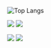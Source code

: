 ![Top Langs](https://github-readme-stats.vercel.app/api/top-langs/?username=antoniosachinski&layout=compact&icons=true&theme=radical)

<img src="https://skillicons.dev/icons?i=python,js,nodejs,html,css" />
<img src="https://skillicons.dev/icons?i=mysql,git,github" />

<p align="left">
<a href="https://www.linkedin.com/in/antoniosachinski/"><img src="https://img.shields.io/badge/-%20Antonio%20Sachinski%20-0077B5?style=flat&logo=LinkedIn&logoColor=white"/></a>
<a href="mailto:as.sachinski@gmail.com"><img src="https://img.shields.io/badge/-as.sachinski@gmail.com-D14836?style=flat&logo=Gmail&logoColor=white"/></a>
</p>




